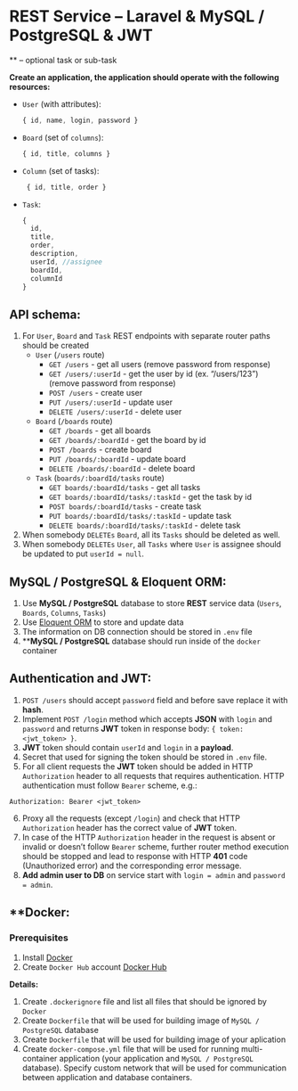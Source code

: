 # REST Service – Laravel & MySQL / PostgreSQL & JWT

** – optional task or sub-task

**Create an application, the application should operate with the following resources:**

- `User` (with attributes):
  ```javascript
  { id, name, login, password }
  ```
- `Board` (set of `columns`):
  ```javascript
  { id, title, columns }
  ```
- `Column` (set of tasks):
  ```javascript
   { id, title, order }
  ```
- `Task`:
  ```javascript
  {
    id,
    title,
    order,
    description,
    userId, //assignee
    boardId,
    columnId
  }
  ```

## API schema:

1. For `User`, `Board` and `Task` REST endpoints with separate router paths should be created
    * `User` (`/users` route)
      * `GET /users` - get all users (remove password from response)
      * `GET /users/:userId` - get the user by id (ex. “/users/123”) (remove password from response)
      * `POST /users` - create user
      * `PUT /users/:userId` - update user
      * `DELETE /users/:userId` - delete user
    * `Board` (`/boards` route)
      * `GET /boards` - get all boards
      * `GET /boards/:boardId` - get the board by id
      * `POST /boards` - create board
      * `PUT /boards/:boardId` - update board
      * `DELETE /boards/:boardId` - delete board
    * `Task` (`boards/:boardId/tasks` route)
      * `GET boards/:boardId/tasks` - get all tasks
      * `GET boards/:boardId/tasks/:taskId` - get the task by id
      * `POST boards/:boardId/tasks` - create task
      * `PUT boards/:boardId/tasks/:taskId` - update task
      * `DELETE boards/:boardId/tasks/:taskId` - delete task
2. When somebody `DELETEs` `Board`, all its `Tasks` should be deleted as well.
3. When somebody `DELETEs` `User`, all `Tasks` where `User` is assignee should be updated to put `userId = null`.

## MySQL / PostgreSQL & Eloquent ORM:
1. Use **MySQL / PostgreSQL** database to store **REST** service data (`Users`, `Boards`, `Columns`, `Tasks`)
2. Use [Eloquent ORM](https://laravel.com/docs/9.x/eloquent) to store and update data
3. The information on DB connection should be stored in `.env` file
4. ****MySQL / PostgreSQL** database should run inside of the `docker` container

## Authentication and JWT:
1. `POST /users` should accept `password` field and before save replace it with **hash**.
2. Implement `POST /login` method which accepts **JSON** with `login` and `password` and returns **JWT** token in response body: `{ token: <jwt_token> }`.
3. **JWT** token should contain `userId` and `login` in a **payload**.
4. Secret that used for signing the token should be stored in `.env` file.
5. For all client requests the **JWT** token should be added in HTTP `Authorization` header to all requests that requires authentication. HTTP authentication must follow `Bearer` scheme, e.g.:
  ```
  Authorization: Bearer <jwt_token>
  ```
6. Proxy all the requests (except `/login`) and check that HTTP `Authorization` header has the correct value of **JWT** token.
7. In case of the HTTP `Authorization` header in the request is absent or invalid or doesn’t follow `Bearer` scheme, further router method execution should be stopped and lead to response with HTTP **401** code (Unauthorized error) and the corresponding error message.
8. **Add admin user to DB** on service start with `login = admin` and `password = admin`.

## **Docker:

### Prerequisites

1. Install [Docker](https://docs.docker.com/engine/install/)
2. Create `Docker Hub` account [Docker Hub](https://hub.docker.com/)

**Details:**

1. Create `.dockerignore` file and list all files that should be ignored by `Docker`
2. Create `Dockerfile` that will be used for building image of `MySQL / PostgreSQL` database
3. Create `Dockerfile` that will be used for building image of your aplication
4. Create `docker-compose.yml` file that will be used for running multi-container application (your application and `MySQL / PostgreSQL` database). Specify custom network that will be used for communication between application and database containers.
